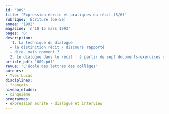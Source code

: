 ```yaml
---
id: '809'
title: 'Expression écrite et pratiques du récit (5/6)'
rubrique: 'Écriture [6e-5e]'
annee: '1992'
magazine: 'n°10 15 mars 1993'
pages: '8'
description: 
  '1. La technique du dialogue
  – la distinction récit / discours rapporté
  – dire… mais comment ?
  2. Le dialogue dans le récit : à partir de sept documents-exercices corrigés et commentés'
article_pdf: '809.pdf'
revue: 'L’école des lettres des collèges'
auteurs:
- Yves Lucas
disciplines:
- français
niveau_etudes:
- cinquième
programmes:
- expression écrite - dialogue et interview
---
```

